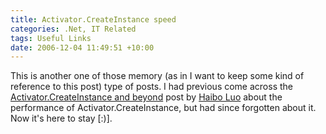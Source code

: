 ```yaml
---
title: Activator.CreateInstance speed
categories: .Net, IT Related
tags: Useful Links
date: 2006-12-04 11:49:51 +10:00
---
```


This is another one of those memory (as in I want to keep some kind of reference to this post) type of posts. I had previous come across the [Activator.CreateInstance and beyond][0] post by [Haibo Luo][1] about the performance of Activator.CreateInstance, but had since forgotten about it. Now it's here to stay [:)].

[0]: http://blogs.msdn.com/haibo_luo/archive/2005/11/17/494009.aspx
[1]: http://blogs.msdn.com/haibo_luo/default.aspx

